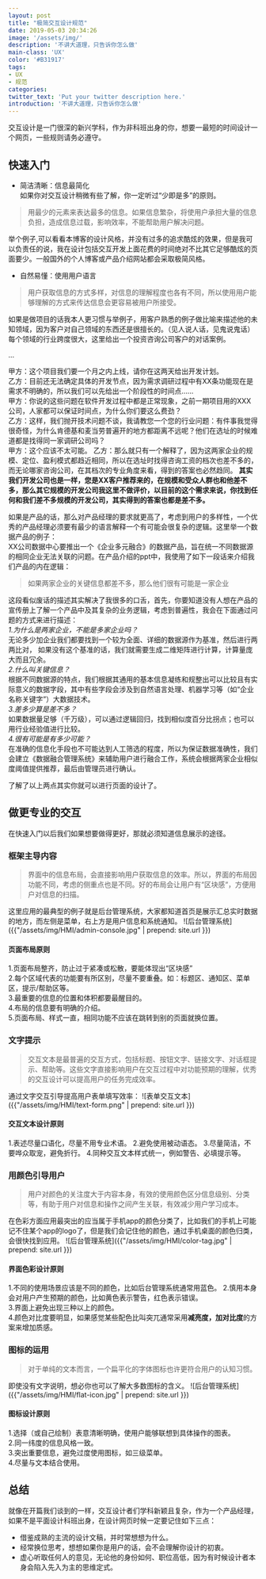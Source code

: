 ```yaml
---
layout: post
title: "极简交互设计规范"
date: 2019-05-03 20:34:26
image: '/assets/img/'
description: '不讲大道理，只告诉你怎么做'
main-class: 'UX'
color: '#B31917'
tags:
- UX
- 规范
categories:
twitter_text: 'Put your twitter description here.'
introduction: '不讲大道理，只告诉你怎么做'
---
```


交互设计是一门很深的新兴学科，作为非科班出身的你，想要一最短的时间设计一个网页，一些规则请务必遵守。


## 快速入门
- 简洁清晰：信息最简化  
如果你对交互设计稍微有些了解，你一定听过“少即是多”的原则。  

> 用最少的元素来表达最多的信息。如果信息繁杂，将使用户承担大量的信息负担，造成信息过载，影响效率，不能帮助用户解决问题。   

举个例子,可以看看本博客的设计风格，并没有过多的追求酷炫的效果，但是我可以负责任的说，我在设计包括交互开发上面花费的时间绝对不比其它足够酷炫的页面要少。一般国外的个人博客或产品介绍网站都会采取极简风格。
- 自然易懂：使用用户语言

> 用户获取信息的方式多样，对信息的理解程度也各有不同，所以使用用户能够理解的方式来传达信息会更容易被用户所接受。  

  如果是做项目的话我本人更习惯与举例子，用客户熟悉的例子做比喻来描述他的未知领域，因为客户对自己领域的东西还是很擅长的。（见人说人话，见鬼说鬼话）每个领域的行业跨度很大，这里给出一个投资咨询公司客户的对话案例。  

  ...  

  甲方：这个项目我们要一个月之内上线，请你在这两天给出开发计划。  
  乙方：目前还无法确定具体的开发节点，因为需求调研过程中有XX条功能现在是需求不明确的，所以我们可以先给出一个阶段性的时间点……  
  甲方：你说的这些问题在软件开发过程中都是正常现象，之前一期项目用的XXX公司，人家都可以保证时间点，为什么你们要这么费劲？  
  乙方：这样，我们抛开技术问题不谈，我请教您一个您的行业问题：有件事我觉得很奇怪，为什么肯德基和麦当劳普遍开的地方都距离不远呢？他们在选址的时候难道都是找得同一家调研公司吗？  
  甲方：这个应该不太可能。
  乙方：那么就只有一个解释了，因为这两家企业的规模、定位、盈利模式都趋近相同，所以在选址时找得咨询工资的档次也差不多的，而无论哪家咨询公司，在其档次的专业角度来看，得到的答案也必然趋同。
  **其实我们开发公司也是一样，您是XX客户推荐来的，在规模和受众人群也和他差不多，那么其它规模的开发公司我这里不做评价，以目前的这个需求来说，你找到任何和我们差不多规模的开发公司，其实得到的答案也都是差不多。**
  

如果是产品的话，那么对产品经理的要求就更高了，考虑到用户的多样性，一个优秀的产品经理必须要有最少的语言解释一个有可能会很复杂的逻辑。这里举一个数据产品的例子：  
  XX公司数据中心要推出一个《企业多元融合》的数据产品，旨在统一不同数据源的相同企业无法关联的问题。在产品介绍的ppt中，我使用了如下一段话来介绍我们产品的内在逻辑：  
> 如果两家企业的关键信息都差不多，那么他们很有可能是一家企业  

这段看似废话的描述其实解决了我很多的口舌，首先，你要知道没有人想在产品的宣传册上了解一个产品中及其复杂的业务逻辑，考虑到普遍性，我会在下面通过问题的方式来进行描述：  
*1.为什么是两家企业，不能是多家企业吗？*  
  无论多少加企业我们都要找到一个较为全面、详细的数据源作为基准，然后进行两两比对，
  如果没有这个基准的话，我们就需要生成二维矩阵进行计算，计算量庞大而且冗余。  
*2.什么叫关键信息？*  
  根据不同数据源的特点，我们根据其通用的基本信息凝练和规整出可以比较且有实际意义的数据字段，其中有些字段会涉及到自然语言处理、机器学习等（如“企业名称关键字”）大数据技术。  
*3.差多少算是差不多？*  
  如果数据量足够（千万级），可以通过逻辑回归，找到相似度百分比拐点；也可以用行业经验值进行比较。  
*4.很有可能是有多少可能？*  
  在准确的信息化手段也不可能达到人工筛选的程度，所以为保证数据准确性，我们会建立《数据融合管理系统》来辅助用户进行融合工作，系统会根据两家企业相似度阈值提供推荐，最后由管理员进行确认。  

了解了以上两点其实你就可以进行页面的设计了。

## 做更专业的交互
在快速入门以后我们如果想要做得更好，那就必须知道信息展示的途径。
### 框架主导内容
> 界面中的信息布局，会直接影响用户获取信息的效率。所以，界面的布局因功能不同，考虑的侧重点也是不同。好的布局会让用户有“区块感“，方便用户对信息的扫描。 

这里应用的最典型的例子就是后台管理系统，大家都知道首页是展示汇总实时数据的地方，而左侧是菜单，右上方是用户信息和系统通知。
![后台管理系统]({{"/assets/img/HMI/admin-console.jpg" | prepend: site.url }})
#### 页面布局原则
  1.页面布局整齐，防止过于紧凑或松散，要能体现出“区块感”    
  2.每个区域代表的功能要有所区别，尽量不要重叠。如：标题区、通知区、菜单区，提示/帮助区等。  
  3.最重要的信息的位置和体积都要最醒目的。  
  4.布局的信息要有明确的介绍。  
  5.页面布局、样式一直，相同功能不应该在跳转到别的页面就换位置。  
### 文字提示
> 交互文本是最普遍的交互方式，包括标题、按钮文字、链接文字、对话框提示、帮助等。这些文字直接影响用户在交互过程中对功能预期的理解，优秀的交互设计可以提高用户的任务完成效率。  

通过文字交互引导提高用户表单填写效率：
![表单交互文本]({{"/assets/img/HMI/text-form.png" | prepend: site.url }})
#### 交互文本设计原则
1.表述尽量口语化，尽量不用专业术语。
2.避免使用被动语态。
3.尽量简洁，不要哗众取宠，避免折行。
4.同种交互文本样式统一，例如警告、必填提示等。

### 用颜色引导用户
> 用户对颜色的关注度大于内容本身，有效的使用颜色区分信息级别、分类等，有助于用户对信息和操作之间产生关联，有效减少用户学习成本。  

在色彩方面应用最突出的应当属于手机app的颜色分类了，比如我们的手机上可能记不住某个app的logo了，但是我们会记住他的颜色，通过手机桌面的颜色归类，会很快找到应用。
![后台管理系统]({{"/assets/img/HMI/color-tag.jpg" | prepend: site.url }})
#### 界面色彩设计原则
1.不同的使用场景应该是不同的颜色，比如后台管理系统通常用蓝色。
2.慎用本身会对用户产生预期的颜色，比如黄色表示警告，红色表示错误。  
3.界面上避免出现三种以上的颜色。  
4.颜色对比度要明显，如果感觉某些配色比叫突兀通常采用**减亮度，加对比度**的方案来增加质感。  

### 图标的运用
> 对于单纯的文本而言，一个扁平化的字体图标也许更符合用户的认知习惯。  

即使没有文字说明，想必你也可以了解大多数图标的含义。
![后台管理系统]({{"/assets/img/HMI/flat-icon.jpg" | prepend: site.url }})
#### 图标设计原则
1.选择（或自己绘制）表意清晰明确，使用户能够联想到具体操作的图表。  
2.同一纬度的信息风格一致。  
3.突出重要信息，避免过度使用图标，如三级菜单。  
4.尽量与文本结合使用。  

## 总结
就像在开篇我们谈到的一样，交互设计者们学科新颖且复杂，作为一个产品经理，如果不是平面设计科班出身，在设计网页时候一定要记住如下三点：
* 借鉴成熟的主流的设计文稿，并时常想想为什么。
* 经常换位思考，想想如果你是用户的话，会不会理解你设计的初衷。
* 虚心听取任何人的意见，无论他的身份如何、职位高低，因为有时候设计者本身会陷入先入为主的思维定式。
